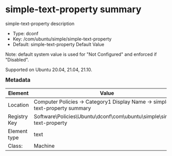 # simple-text-property summary

simple-text-property description

- Type: dconf
- Key: /com/ubuntu/simple/simple-text-property
- Default: simple-text-property Default Value

Note: default system value is used for "Not Configured" and enforced if "Disabled".

Supported on Ubuntu 20.04, 21.04, 21.10.



<span style="font-size: larger;">**Metadata**</span>

| Element      | Value            |
| ---          | ---              |
| Location     | Computer Policies -> Category1 Display Name -> simple-text-property summary    |
| Registry Key | Software\Policies\Ubuntu\dconf\com\ubuntu\simple\simple-text-property         |
| Element type | text |
| Class:       | Machine       |

